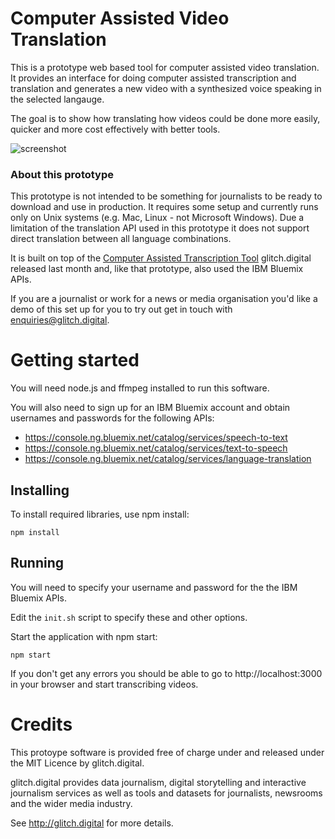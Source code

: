 # Computer Assisted Video Translation

This is a prototype web based tool for computer assisted video translation. It provides an interface for doing computer assisted transcription and translation and generates a new video with a synthesized voice speaking in the selected langauge.

The goal is to show how translating how videos could be done more easily, quicker and more cost effectively with better tools.

![screenshot](https://raw.githubusercontent.com/glitchdigital/video-translator/master/screenshot.png)

### About this prototype

This prototype is not intended to be something for journalists to be ready to download and use in production. It requires some setup and currently runs only on Unix systems (e.g. Mac, Linux - not Microsoft Windows). Due a limitation of the translation API used in this prototype it does not support direct translation between all language combinations.

It is built on top of the [Computer Assisted Transcription Tool](https://github.com/glitchdigital/video-transcriber) glitch.digital released last month and, like that prototype, also used the IBM Bluemix APIs.

If you are a journalist or work for a news or media organisation you'd like a demo of this set up for you to try out get in touch with <enquiries@glitch.digital>.

# Getting started

You will need node.js and ffmpeg installed to run this software.

You will also need to sign up for an IBM Bluemix account and obtain usernames and passwords for the following APIs:

* https://console.ng.bluemix.net/catalog/services/speech-to-text
* https://console.ng.bluemix.net/catalog/services/text-to-speech
* https://console.ng.bluemix.net/catalog/services/language-translation

## Installing

To install required libraries, use npm install:

    npm install

## Running

You will need to specify your username and password for the the IBM Bluemix APIs.

Edit the `init.sh` script to specify these and other options.

Start the application with npm start:

    npm start

If you don't get any errors you should be able to go to http://localhost:3000 in your browser and start transcribing videos.

# Credits 

This protoype software is provided free of charge under and released under the MIT Licence by glitch.digital.

glitch.digital provides data journalism, digital storytelling and interactive journalism services as well as tools and datasets for journalists, newsrooms and the wider media industry.

See http://glitch.digital for more details.
